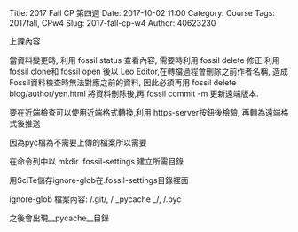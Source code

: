 Title: 2017 Fall CP 第四週
Date: 2017-10-02 11:00
Category: Course
Tags: 2017fall, CPw4
Slug: 2017-fall-cp-w4
Author: 40623230


<!-- PELICAN_END_SUMMARY -->

上課內容

當資料變更時, 利用 fossil status 查看內容, 需要時利用 fossil delete 修正 
利用 fossil clone和 fossil open 後以 Leo Editor,在轉檔過程會刪除之前作者名稱, 造成 Fossil資料檢查時無法對應之前的資料, 因此必須再用 fossil delete blog/author/yen.html 將資料刪除後,再 fossil commit -m 更新遠端版本.

要在近端檢查可以使用近端格式轉換,利用 https-server按鈕後檢驗, 再轉為遠端格式後推送

因為pyc檔為不需要上傳的檔案所以需要

在命令列中以 mkdir .fossil-settings 建立所需目錄

用SciTe儲存ignore-glob在.fossil-settings目錄裡面

ignore-glob 檔案內容: /.git/, / _pycache _/, /.pyc

之後會出現__pycache__目錄